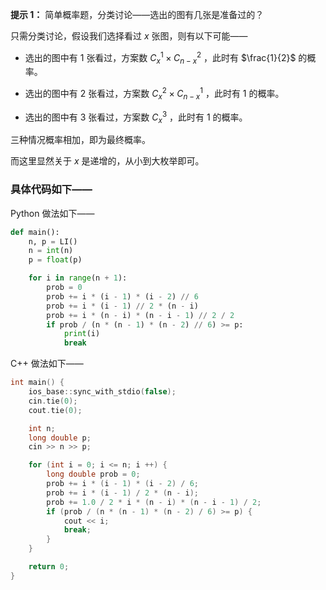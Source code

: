 **提示 1：** 简单概率题，分类讨论——选出的图有几张是准备过的？

只需分类讨论，假设我们选择看过 $x$ 张图，则有以下可能——

- 选出的图中有 $1$ 张看过，方案数 $C_x^1\times C_{n-x}^2$ ，此时有 $\frac{1}{2}$ 的概率。

- 选出的图中有 $2$ 张看过，方案数 $C_x^2\times C_{n-x}^1$ ，此时有 $1$ 的概率。

- 选出的图中有 $3$ 张看过，方案数 $C_x^3$ ，此时有 $1$ 的概率。

三种情况概率相加，即为最终概率。

而这里显然关于 $x$ 是递增的，从小到大枚举即可。

### 具体代码如下——

Python 做法如下——

```Python []
def main():
    n, p = LI()
    n = int(n)
    p = float(p)

    for i in range(n + 1):
        prob = 0
        prob += i * (i - 1) * (i - 2) // 6
        prob += i * (i - 1) // 2 * (n - i)
        prob += i * (n - i) * (n - i - 1) // 2 / 2
        if prob / (n * (n - 1) * (n - 2) // 6) >= p:
            print(i)
            break
```

C++ 做法如下——

```cpp []
int main() {
    ios_base::sync_with_stdio(false);
    cin.tie(0);
    cout.tie(0);

    int n;
    long double p;
    cin >> n >> p;

    for (int i = 0; i <= n; i ++) {
        long double prob = 0;
        prob += i * (i - 1) * (i - 2) / 6;
        prob += i * (i - 1) / 2 * (n - i);
        prob += 1.0 / 2 * i * (n - i) * (n - i - 1) / 2;
        if (prob / (n * (n - 1) * (n - 2) / 6) >= p) {
            cout << i;
            break;
        }
    }

    return 0;
}
```